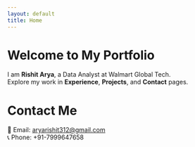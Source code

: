```yaml
---
layout: default
title: Home
---
```


# Welcome to My Portfolio

I am **Rishit Arya**, a Data Analyst at Walmart Global Tech.  
Explore my work in **Experience**, **Projects**, and **Contact** pages.

# Contact Me

📧 Email: aryarishit312@gmail.com  
📞 Phone: +91-7999647658  

